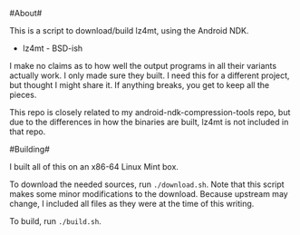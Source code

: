 #About#

This is a script to download/build lz4mt, using the Android NDK.

- lz4mt - BSD-ish

I make no claims as to how well the output programs in all their variants actually work. I only made sure they built. I need this for a different project, but thought I might share it. If anything breaks, you get to keep all the pieces.

This repo is closely related to my android-ndk-compression-tools repo, but due to the differences in how the binaries are built, lz4mt is not included in that repo.

#Building#

I built all of this on an x86-64 Linux Mint box.

To download the needed sources, run ``./download.sh``. Note that this script makes some minor modifications to the download. Because upstream may change, I included all files as they were at the time of this writing.

To build, run ``./build.sh``.


